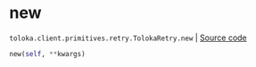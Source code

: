 # new
`toloka.client.primitives.retry.TolokaRetry.new` | [Source code](https://github.com/Toloka/toloka-kit/blob/v1.1.1/src/client/primitives/retry.py#L60)

```python
new(self, **kwargs)
```

